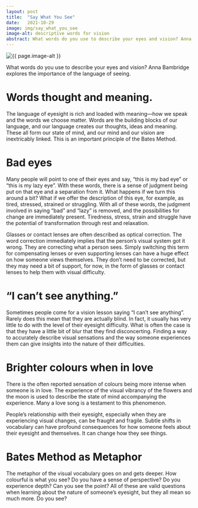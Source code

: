 ```yaml
---
layout: post
title:  "Say What You See"
date:   2021-10-29
image: img/say_what_you_see
image-alt: descriptive words for vision
abstract: What words do you use to describe your eyes and vision? Anna Bambridge explores the importance of the language of seeing.
---
```

<img class="post-image" src="/{{ page.image | bust_cache }}" alt="{{ page.image-alt }}"/>

What words do you use to describe your eyes and vision? Anna Bambridge explores the importance of the language of seeing.

# Words thought and meaning.

The language of eyesight is rich and loaded with meaning—how we speak and the words we choose matter. Words are the building blocks of our language, and our language creates our thoughts, ideas and meaning. These all form our state of mind, and our mind and our vision are inextricably linked. This is an important principle of the Bates Method.

# Bad eyes

Many people will point to one of their eyes and say, “this is my bad eye” or “this is my lazy eye”. With these words, there is a sense of judgment being put on that eye and a separation from it. What happens if we turn this around a bit? What if we offer the description of this eye, for example, as tired, stressed, strained or struggling. With all of these words, the judgment involved in saying “bad” and “lazy” is removed, and the possibilities for change are immediately present. Tiredness, stress, strain and struggle have the potential of transformation through rest and relaxation.

Glasses or contact lenses are often described as optical correction. The word correction immediately implies that the person’s visual system got it wrong. They are correcting what a person sees. Simply switching this term for compensating lenses or even supporting lenses can have a huge effect on how someone views themselves. They don’t need to be corrected, but they may need a bit of support, for now, in the form of glasses or contact lenses to help them with visual difficulty.

# “I can’t see anything.”

Sometimes people come for a vision lesson saying “I can’t see anything”. Rarely does this mean that they are actually blind. In fact, it usually has very little to do with the level of their eyesight difficulty. What is often the case is that they have a little bit of blur that they find disconcerting. Finding a way to accurately describe visual sensations and the way someone experiences them can give insights into the nature of their difficulties.

# Brighter colours when in love

There is the often reported sensation of colours being more intense when someone is in love. The experience of the visual vibrancy of the flowers and the moon is used to describe the state of mind accompanying the experience. Many a love song is a testament to this phenomenon.

People’s relationship with their eyesight, especially when they are experiencing visual changes, can be fraught and fragile. Subtle shifts in vocabulary can have profound consequences for how someone feels about their eyesight and themselves. It can change how they see things.

# Bates Method as Metaphor

The metaphor of the visual vocabulary goes on and gets deeper. How colourful is what you see? Do you have a sense of perspective? Do you experience depth? Can you see the point? All of these are valid questions when learning about the nature of someone’s eyesight, but they all mean so much more. Do you see?
